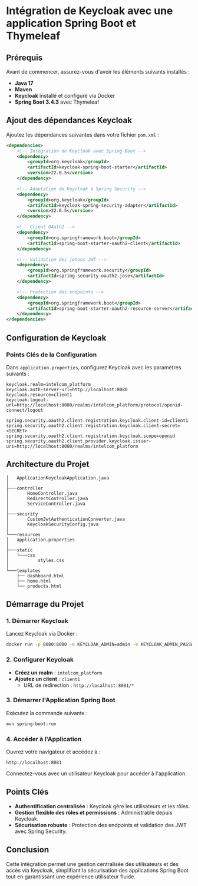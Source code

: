 # Intégration de Keycloak avec une application Spring Boot et Thymeleaf

## Prérequis
Avant de commencer, assurez-vous d'avoir les éléments suivants installés :
- **Java 17**
- **Maven**
- **Keycloak** installé et configuré via Docker
- **Spring Boot 3.4.3** avec Thymeleaf

## Ajout des dépendances Keycloak
Ajoutez les dépendances suivantes dans votre fichier `pom.xml` :

```xml
<dependencies>
    <!-- Intégration de Keycloak avec Spring Boot -->
    <dependency>
        <groupId>org.keycloak</groupId>
        <artifactId>keycloak-spring-boot-starter</artifactId>
        <version>22.0.5</version>
    </dependency>

    <!-- Adaptation de Keycloak à Spring Security -->
    <dependency>
        <groupId>org.keycloak</groupId>
        <artifactId>keycloak-spring-security-adapter</artifactId>
        <version>22.0.5</version>
    </dependency>

    <!-- Client OAuth2 -->
    <dependency>
        <groupId>org.springframework.boot</groupId>
        <artifactId>spring-boot-starter-oauth2-client</artifactId>
    </dependency>

    <!-- Validation des jetons JWT -->
    <dependency>
        <groupId>org.springframework.security</groupId>
        <artifactId>spring-security-oauth2-jose</artifactId>
    </dependency>

    <!-- Protection des endpoints -->
    <dependency>
        <groupId>org.springframework.boot</groupId>
        <artifactId>spring-boot-starter-oauth2-resource-server</artifactId>
    </dependency>
</dependencies>
```

## Configuration de Keycloak

### Points Clés de la Configuration
Dans `application.properties`, configurez Keycloak avec les paramètres suivants :

```properties
keycloak.realm=intelcom_platform
keycloak.auth-server-url=http://localhost:8080
keycloak.resource=client1
keycloak.logout-url=http://localhost:8080/realms/intelcom_platform/protocol/openid-connect/logout

spring.security.oauth2.client.registration.keycloak.client-id=client1
spring.security.oauth2.client.registration.keycloak.client-secret=<SECRET>
spring.security.oauth2.client.registration.keycloak.scope=openid
spring.security.oauth2.client.provider.keycloak.issuer-uri=http://localhost:8080/realms/intelcom_platform
```

## Architecture du Projet

```
│   ApplicationKeycloakApplication.java
│
├───controller
│       HomeController.java
│       RedirectController.java
│       ServiceController.java
│
├───security
│       CustomJwtAuthenticationConverter.java
│       KeycloakSecurityConfig.java
│
└───resources
│   application.properties
│
├───static
│   └───css
│           styles.css
│
└───templates
    ├── dashboard.html
    ├── home.html
    └── products.html
```

## Démarrage du Projet

### 1. Démarrer Keycloak
Lancez Keycloak via Docker :

```sh
docker run -p 8080:8080 -e KEYCLOAK_ADMIN=admin -e KEYCLOAK_ADMIN_PASSWORD=admin quay.io/keycloak/keycloak:22.0.5 start-dev
```

### 2. Configurer Keycloak
- **Créez un realm** : `intelcom_platform`
- **Ajoutez un client** : `client1`
    - URL de redirection : `http://localhost:8081/*`

### 3. Démarrer l'Application Spring Boot
Exécutez la commande suivante :

```sh
mvn spring-boot:run
```

### 4. Accéder à l'Application
Ouvrez votre navigateur et accédez à :

```
http://localhost:8081
```

Connectez-vous avec un utilisateur Keycloak pour accéder à l'application.

## Points Clés
- **Authentification centralisée** : Keycloak gère les utilisateurs et les rôles.
- **Gestion flexible des rôles et permissions** : Administrable depuis Keycloak.
- **Sécurisation robuste** : Protection des endpoints et validation des JWT avec Spring Security.

## Conclusion
Cette intégration permet une gestion centralisée des utilisateurs et des accès via Keycloak, simplifiant la sécurisation des applications Spring Boot tout en garantissant une expérience utilisateur fluide.

